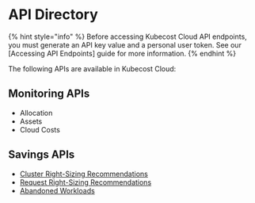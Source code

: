 # API Directory

{% hint style="info" %}
Before accessing Kubecost Cloud API endpoints, you must generate an API key value and a personal user token. See our [Accessing API Endpoints] guide for more information.
{% endhint %}

The following APIs are available in Kubecost Cloud:

## Monitoring APIs

* Allocation
* Assets
* Cloud Costs

## Savings APIs


* [Cluster Right-Sizing Recommendations](/apis/api-directory/cluster-right-sizing-api.md)
* [Request Right-Sizing Recommendations](/apis/api-directory/request-right-sizing-api.md)
* [Abandoned Workloads](/apis/api-directory/abandoned-workloads-api.md)